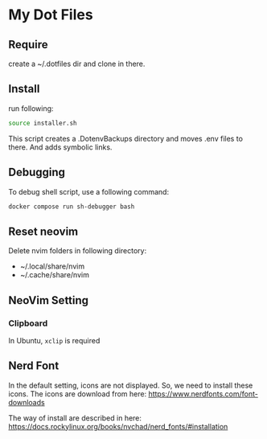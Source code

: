 # My Dot Files

## Require

create a ~/.dotfiles dir and clone in there.

## Install

run following:

```bash
source installer.sh
```

This script creates a .DotenvBackups directory and moves .env files to there.
And adds symbolic links.

## Debugging

To debug shell script, use a following command:

```bash
docker compose run sh-debugger bash
```

## Reset neovim

Delete nvim folders in following directory:

* ~/.local/share/nvim
* ~/.cache/share/nvim

## NeoVim Setting

### Clipboard

In Ubuntu, `xclip` is required

## Nerd Font

In the default setting, icons are not displayed. So, we need to install these icons.
The icons are download from here:
https://www.nerdfonts.com/font-downloads


The way of install are described in here:
https://docs.rockylinux.org/books/nvchad/nerd_fonts/#installation
